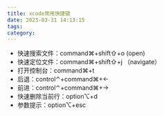 ```yaml
---
title: xcode常用快捷键
date: 2023-03-31 14:13:15
tags:
category:
---
```


- 快速搜索文件：command⌘+shift⇧+o (open)
- 快速定位文件：command⌘+shift⇧+j  （navigate）
- 打开控制台：command⌘+t
- 后退：control⌃+command⌘+←
- 前进：control⌃+command⌘+→
- 快速删除当前行：option⌥+d
- 参数提示：option⌥+esc
